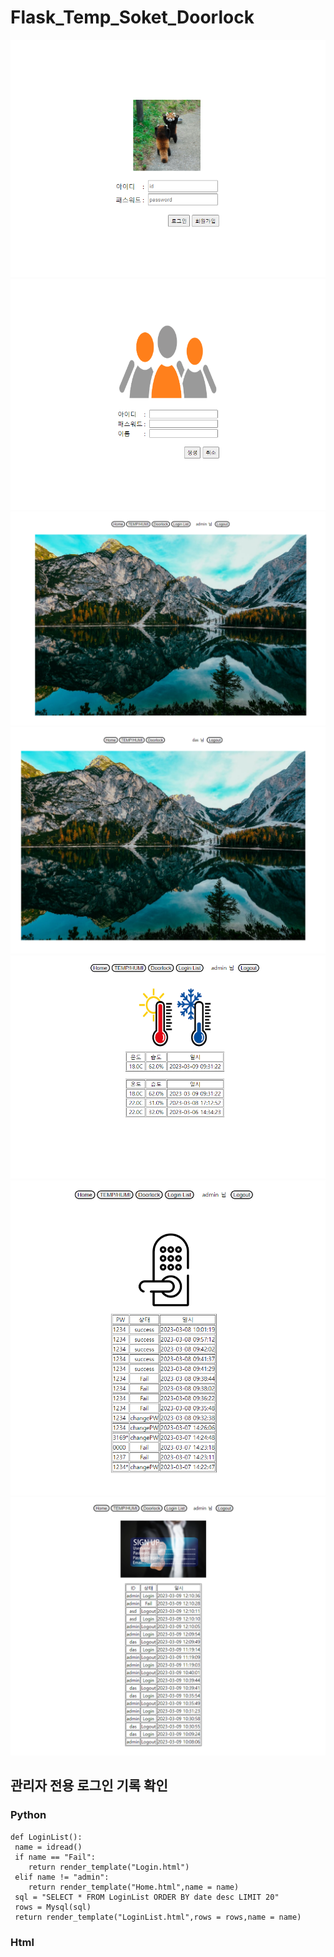 # Flask_Temp_Soket_Doorlock
<img src="https://github.com/roving324/Flask_Temp_Soket_Doorlock/blob/main/Flask/img/Login.PNG">
<img src="https://github.com/roving324/Flask_Temp_Soket_Doorlock/blob/main/Flask/img/Create.PNG">
<img src="https://github.com/roving324/Flask_Temp_Soket_Doorlock/blob/main/Flask/img/Admin_Home.PNG">
<img src="https://github.com/roving324/Flask_Temp_Soket_Doorlock/blob/main/Flask/img/Home.PNG">
<img src="https://github.com/roving324/Flask_Temp_Soket_Doorlock/blob/main/Flask/img/Temp.PNG">
<img src="https://github.com/roving324/Flask_Temp_Soket_Doorlock/blob/main/Flask/img/Doorlock.PNG">
<img src="https://github.com/roving324/Flask_Temp_Soket_Doorlock/blob/main/Flask/img/LoginList.PNG">

## 관리자 전용 로그인 기록 확인
### Python
```
def LoginList():
 name = idread()
 if name == "Fail":
 	return render_template("Login.html")
 elif name != "admin":
 	return render_template("Home.html",name = name)
 sql = "SELECT * FROM LoginList ORDER BY date desc LIMIT 20"
 rows = Mysql(sql)
 return render_template("LoginList.html",rows = rows,name = name)
```
### Html <script>
```
if("{{name}}" != "admin"){
  document.getElementById("Login").style.visibility='hidden'
}
```

## TEMP
	
### Temp 현재,일자별 데이터 조회
```
@app.route('/TEMP', methods=['GET','POST'])
  def Temp():
	name = idread()
	if name == "Fail":
		return render_template("Login.html")
	sql = "SELECT Temp,Humi,date FROM Tmp ORDER BY date desc LIMIT 1"
	rows = Mysql(sql)
	sql = "SELECT day FROM Tmp GROUP BY day ORDER BY day desc"
	day = Mysql(sql)
	rowList = ()
	for i in day:
		sql = "SELECT Temp,Humi,date FROM Tmp WHERE day = %s ORDER BY date desc LIMIT 1"
		if len(rowList) > 10:
			contiue;
		rowList += Mysql(sql,"s",i)
	return render_template("Temp.html",rows = rows,rowList = rowList,name = name)
```

### Flask 변수 html에 테이블로 표현
```
<table border="1">
  <tr>
  <td><center>온도</center></td>
  <td><center>습도</center></td>
  <td><center>일시</center></td>
  </tr>
  {% for value in rows %}
  <tr> 
  <td>&nbsp;{{value[0]}}&nbsp;</td>
  <td>&nbsp;{{value[1]}}&nbsp;</td>
  <td>&nbsp;{{value[2]}}&nbsp;</td>
  </tr>
  {% endfor %}
</table>
```

## PW 최소글자 수, 필수 입력
```
<td>패스워드</td><td>:</td>
<td><input type="password" id="pw" name="pw" minlength="4" required></td>
```

## body 화면 중앙 배치
```
body{
 display: flex;
 justify-content: center;
 align-items: center;
 }
```

## ID 생성
```
request.form["submit"] == "생성":
 id = request.form["id"]
 pw = request.form["pw"]
 name = request.form["name"]
 sql = "SELECT id FROM user WHERE id = %s"
 count = Mysql(sql,"s",id)
 if len(count) == 1:
 	return render_template("Create.html",num = "1")
 sql = "INSERT INTO user(id,pw,name,date) values(%s,%s,%s,%s)"
 val = (id,pw,name,date)
 Mysql(sql,"i",val)
 name = idread()
 if name == "Fail":
 	return render_template("Login.html")
```
	
## ID 확인
```
name = idread()
  if name == "Fail":
    return render_template("Login.html")
  else:
    return render_template("Home.html",name = name)
```

## 도어락 데이터 기록 및 아두이노 연결
```
import serial
ser = serial.Serial("/dev/ttyACM0",9600)
sr = ser.readline()
PW += sr.decode()[:1]
```
